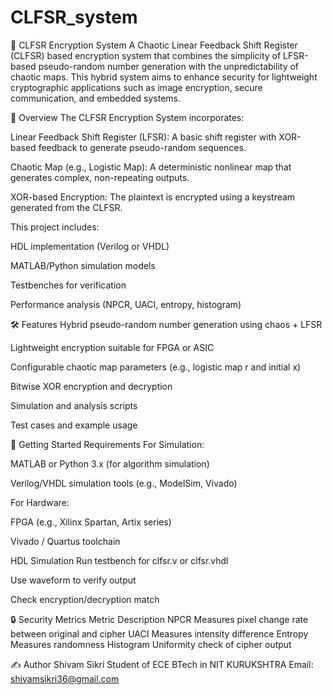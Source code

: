 # CLFSR_system
🔐 CLFSR Encryption System A Chaotic Linear Feedback Shift Register (CLFSR) based encryption system that combines the simplicity of LFSR-based pseudo-random number generation with the unpredictability of chaotic maps. This hybrid system aims to enhance security for lightweight cryptographic applications such as image encryption, secure communication, and embedded systems.

📘 Overview The CLFSR Encryption System incorporates:

Linear Feedback Shift Register (LFSR): A basic shift register with XOR-based feedback to generate pseudo-random sequences.

Chaotic Map (e.g., Logistic Map): A deterministic nonlinear map that generates complex, non-repeating outputs.

XOR-based Encryption: The plaintext is encrypted using a keystream generated from the CLFSR.

This project includes:

HDL implementation (Verilog or VHDL)

MATLAB/Python simulation models

Testbenches for verification

Performance analysis (NPCR, UACI, entropy, histogram)

🛠 Features Hybrid pseudo-random number generation using chaos + LFSR

Lightweight encryption suitable for FPGA or ASIC

Configurable chaotic map parameters (e.g., logistic map r and initial x)

Bitwise XOR encryption and decryption

Simulation and analysis scripts

Test cases and example usage

🚀 Getting Started Requirements For Simulation:

MATLAB or Python 3.x (for algorithm simulation)

Verilog/VHDL simulation tools (e.g., ModelSim, Vivado)

For Hardware:

FPGA (e.g., Xilinx Spartan, Artix series)

Vivado / Quartus toolchain

HDL Simulation Run testbench for clfsr.v or clfsr.vhdl

Use waveform to verify output

Check encryption/decryption match

🔒 Security Metrics Metric Description NPCR Measures pixel change rate between original and cipher UACI Measures intensity difference Entropy Measures randomness Histogram Uniformity check of cipher output

✍️ Author Shivam Sikri Student of ECE BTech in NIT KURUKSHTRA Email: shivamsikri36@gmail.com
